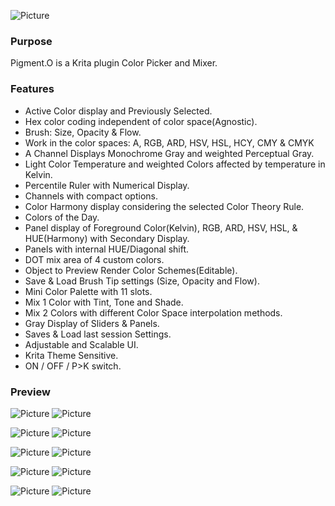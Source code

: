 ![Picture](https://raw.githubusercontent.com/EyeOdin/Pigment.O/master/pykrita/pigment_o/PREVIEWS/pigment_o.png)

### Purpose

Pigment.O is a Krita plugin Color Picker and Mixer.

### Features

* Active Color display and Previously Selected.
* Hex color coding independent of color space(Agnostic).
* Brush: Size, Opacity & Flow.
* Work in the color spaces: A, RGB, ARD, HSV, HSL, HCY, CMY & CMYK
* A Channel Displays Monochrome Gray and weighted Perceptual Gray.
* Light Color Temperature and weighted Colors affected by temperature in Kelvin.
* Percentile Ruler with Numerical Display.
* Channels with compact options.
* Color Harmony display considering the selected Color Theory Rule.
* Colors of the Day.
* Panel display of Foreground Color(Kelvin), RGB, ARD, HSV, HSL, & HUE(Harmony) with Secondary Display.
* Panels with internal HUE/Diagonal shift.
* DOT mix area of 4 custom colors.
* Object to Preview Render Color Schemes(Editable).
* Save & Load Brush Tip settings (Size, Opacity and Flow).
* Mini Color Palette with 11 slots.
* Mix 1 Color with Tint, Tone and Shade.
* Mix 2 Colors with different Color Space interpolation methods.
* Gray Display of Sliders & Panels.
* Saves & Load last session Settings.
* Adjustable and Scalable UI.
* Krita Theme Sensitive.
* ON / OFF / P>K switch.

### Preview
![Picture](https://raw.githubusercontent.com/EyeOdin/Pigment.O/master/pykrita/pigment_o/PREVIEWS/hsv.png)
![Picture](https://raw.githubusercontent.com/EyeOdin/Pigment.O/master/pykrita/pigment_o/PREVIEWS/display_black_zoom_percent.png)


![Picture](https://raw.githubusercontent.com/EyeOdin/Pigment.O/master/pykrita/pigment_o/PREVIEWS/rgb.png)
![Picture](https://raw.githubusercontent.com/EyeOdin/Pigment.O/master/pykrita/pigment_o/PREVIEWS/ard.png)

![Picture](https://raw.githubusercontent.com/EyeOdin/Pigment.O/master/pykrita/pigment_o/PREVIEWS/dot.png)
![Picture](https://raw.githubusercontent.com/EyeOdin/Pigment.O/master/pykrita/pigment_o/PREVIEWS/object.png)

![Picture](https://raw.githubusercontent.com/EyeOdin/Pigment.O/master/pykrita/pigment_o/PREVIEWS/harmony.png)
![Picture](https://raw.githubusercontent.com/EyeOdin/Pigment.O/master/pykrita/pigment_o/PREVIEWS/channels.png)

![Picture](https://raw.githubusercontent.com/EyeOdin/Pigment.O/master/pykrita/pigment_o/PREVIEWS/fgc.png)
![Picture](https://raw.githubusercontent.com/EyeOdin/Pigment.O/master/pykrita/pigment_o/PREVIEWS/sof_palette_tts_mixer.png)
